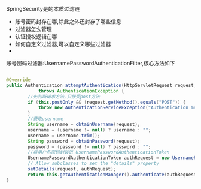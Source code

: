 SpringSecurity是的本质过滤链

- 账号密码封存在哪,除此之外还封存了哪些信息
- 过滤器怎么管理
- 认证授权逻辑在哪
- 如何自定义过滤器,可以自定义哪些过滤器
- 

账号密码过滤器:UsernamePasswordAuthenticationFilter,核心方法如下



```java

@Override	
public Authentication attemptAuthentication(HttpServletRequest request, HttpServletResponse response)
			throws AuthenticationException {
    	//先判断请求方法,只接受post方法
		if (this.postOnly && !request.getMethod().equals("POST")) {
			throw new AuthenticationServiceException("Authentication method not supported: " + request.getMethod());
		}
    	//获取username
		String username = obtainUsername(request);
		username = (username != null) ? username : "";
		username = username.trim();
		String password = obtainPassword(request);
		password = (password != null) ? password : "";
    	//将用户名密码封装进 UsernamePasswordAuthenticationToken
		UsernamePasswordAuthenticationToken authRequest = new UsernamePasswordAuthenticationToken(username, password);
		// Allow subclasses to set the "details" property
		setDetails(request, authRequest);
		return this.getAuthenticationManager().authenticate(authRequest);
}
```

